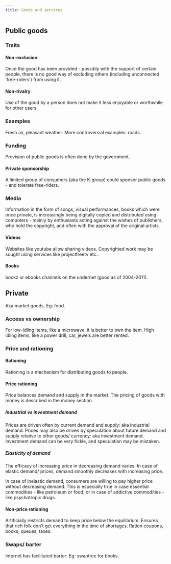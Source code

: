 ```yaml
---
title: Goods and services
---  
```


## Public goods

### Traits

#### Non-exclusion

Once the good has been provided - possibly with the support of certain people, there is no good way of excluding others (including unconnected ’free-riders’) from using it.

#### Non-rivalry

Use of the good by a person does not make it less enjoyable or worthwhile for other users.

### Examples

Fresh air, pleasant weather. More controversial examples: roads.

### Funding

Provision of public goods is often done by the government.

#### Private sponsorship

A limited group of consumers (aka the K-group) could sponsor public goods - and tolerate free-riders.

### Media

Information in the form of songs, visual performances, books which were once private, is increasingly being digitally copied and distributed using computers - mainly by enthusiasts acting against the wishes of publishers, who hold the copyright, and often with the approval of the original artists.

#### Videos

Websites like youtube allow sharing videos. Copyrighted work may be sought using services like projectfreetv etc..

#### Books

bookz or ebooks channels on the undernet (good as of 2004-2011).

## Private

Aka market goods. Eg: food.

### Access vs ownership

For low-idling items, like a microwave: it is better to own the item. High idling items, like a power drill, car, jewels are better rented.

### Price and rationing

#### Rationing

Rationing is a mechanism for distributing goods to people.

#### Price rationing

Price balances demand and supply in the market. The pricing of goods with money is described in the money section.

##### Industrial vs investment demand

Prices are driven often by current demand and supply: aka industrial demand. Prices may also be driven by speculation about future demand and supply relative to other goods/ currency: aka investment demand. Investment demand can be very fickle, and speculation may be mistaken.

##### Elasticity of demand

The efficacy of increasing price in decreasing demand varies. In case of elastic demand/ prices, demand smoothly decreases with increasing price.

In case of inelastic demand, consumers are willing to pay higher price without decreasing demand. This is especially true in case essential commodities - like petroleum or food; or in case of addictive commodities - like psychotropic drugs.

#### Non-price rationing

Artificially restricts demand to keep price below the equilibrium. Ensures that rich folk don’t get everything in the time of shortages. Ration coupons, books, queues, taxes.

### Swaps/ barter

Internet has facilitated barter: Eg: swaptree for books.